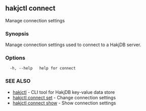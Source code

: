 ## hakjctl connect

Manage connection settings

### Synopsis

Manage connection settings used to connect to a HakjDB server.

### Options

```
  -h, --help   help for connect
```

### SEE ALSO

* [hakjctl](hakjctl.md)	 - CLI tool for HakjDB key-value data store
* [hakjctl connect set](hakjctl_connect_set.md)	 - Change connection settings
* [hakjctl connect show](hakjctl_connect_show.md)	 - Show connection settings

